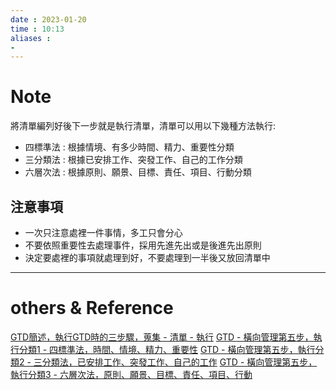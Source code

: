 ```yaml
---
date : 2023-01-20
time : 10:13
aliases :
- 
---
```

# Note
將清單編列好後下一步就是執行清單，清單可以用以下幾種方法執行:
- 四標準法 : 根據情境、有多少時間、精力、重要性分類
- 三分類法 : 根據已安排工作、突發工作、自己的工作分類
- 六層次法 : 根據原則、願景、目標、責任、項目、行動分類

## 注意事項
- 一次只注意處裡一件事情，多工只會分心
- 不要依照重要性去處理事件，採用先進先出或是後進先出原則
- 決定要處裡的事項就處理到好，不要處理到一半後又放回清單中

---
# others &  Reference
[GTD簡述，執行GTD時的三步驟，蒐集 - 清單 - 執行](GTD簡述，執行GTD時的三步驟，蒐集%20-%20清單%20-%20執行.md)
[GTD - 橫向管理第五步，執行分類1 - 四標準法，時間、情境、精力、重要性](GTD%20-%20橫向管理第五步，執行分類1%20-%20四標準法，時間、情境、精力、重要性.md)
[GTD - 橫向管理第五步，執行分類2 - 三分類法，已安排工作、突發工作、自己的工作](GTD%20-%20橫向管理第五步，執行分類2%20-%20三分類法，已安排工作、突發工作、自己的工作.md)
[GTD - 橫向管理第五步，執行分類3 - 六層次法，原則、願景、目標、責任、項目、行動](GTD%20-%20橫向管理第五步，執行分類3%20-%20六層次法，原則、願景、目標、責任、項目、行動.md)